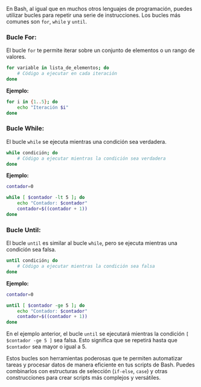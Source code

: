 
En Bash, al igual que en muchos otros lenguajes de programación, puedes utilizar bucles para repetir una serie de instrucciones. Los bucles más comunes son `for`, `while` y `until`.

### Bucle For:

El bucle `for` te permite iterar sobre un conjunto de elementos o un rango de valores.

```bash
for variable in lista_de_elementos; do
    # Código a ejecutar en cada iteración
done
```

**Ejemplo:**

```bash
for i in {1..5}; do
    echo "Iteración $i"
done
```

### Bucle While:

El bucle `while` se ejecuta mientras una condición sea verdadera.

```bash
while condición; do
    # Código a ejecutar mientras la condición sea verdadera
done
```

**Ejemplo:**

```bash
contador=0

while [ $contador -lt 5 ]; do
    echo "Contador: $contador"
    contador=$((contador + 1))
done
```

### Bucle Until:

El bucle `until` es similar al bucle `while`, pero se ejecuta mientras una condición sea falsa.

```bash
until condición; do
    # Código a ejecutar mientras la condición sea falsa
done
```

**Ejemplo:**

```bash
contador=0

until [ $contador -ge 5 ]; do
    echo "Contador: $contador"
    contador=$((contador + 1))
done
```

En el ejemplo anterior, el bucle `until` se ejecutará mientras la condición `[ $contador -ge 5 ]` sea falsa. Esto significa que se repetirá hasta que `$contador` sea mayor o igual a 5.

Estos bucles son herramientas poderosas que te permiten automatizar tareas y procesar datos de manera eficiente en tus scripts de Bash. Puedes combinarlos con estructuras de selección (`if-else`, `case`) y otras construcciones para crear scripts más complejos y versátiles.
